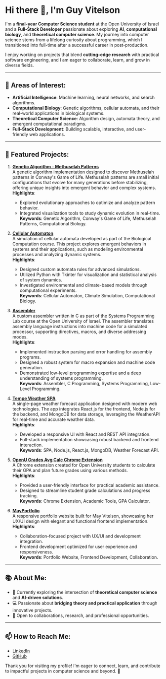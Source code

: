 # Hi there 👋, I'm Guy Vitelson

I'm a **final-year Computer Science student** at the Open University of Israel and a **Full-Stack Developer** passionate about exploring **AI**, **computational biology**, and **theoretical computer science**. My journey into computer science stems from a lifelong curiosity about programming, which I transitioned into full-time after a successful career in post-production.

I enjoy working on projects that blend **cutting-edge research** with practical software engineering, and I am eager to collaborate, learn, and grow in diverse fields.

---

## 🌟 Areas of Interest:
- **Artificial Intelligence**: Machine learning, neural networks, and search algorithms.  
- **Computational Biology**: Genetic algorithms, cellular automata, and their real-world applications in biological systems.  
- **Theoretical Computer Science**: Algorithm design, automata theory, and emergent computational paradigms.  
- **Full-Stack Development**: Building scalable, interactive, and user-friendly web applications.

---

## 📂 Featured Projects:

1. **[Genetic Algorithm - Methuselah Patterns](https://github.com/v1t3ls0n/GeneticAlgorithm-MethuselahPatterns)**  
   A genetic algorithm implementation designed to discover Methuselah patterns in Conway's Game of Life. Methuselah patterns are small initial configurations that evolve for many generations before stabilizing, offering unique insights into emergent behavior and complex systems.  
   **Highlights**:  
   - Explored evolutionary approaches to optimize and analyze pattern behavior.  
   - Integrated visualization tools to study dynamic evolution in real-time.  
   **Keywords**: Genetic Algorithm, Conway's Game of Life, Methuselah Patterns, Computational Biology.

2. **[Cellular Automaton](https://github.com/v1t3ls0n/Cellular-Automaton)**  
   A simulation of cellular automata developed as part of the Biological Computation course. This project explores emergent behaviors in systems and their applications, such as modeling environmental processes and analyzing dynamic systems.  
   **Highlights**:  
   - Designed custom automata rules for advanced simulations.  
   - Utilized Python with Tkinter for visualization and statistical analysis of system dynamics.  
   - Investigated environmental and climate-based models through computational experiments.  
   **Keywords**: Cellular Automaton, Climate Simulation, Computational Biology.

3. **[Assembler](https://github.com/v1t3ls0n/assembler)**  
   A custom assembler written in C as part of the Systems Programming Lab course at the Open University of Israel. The assembler translates assembly language instructions into machine code for a simulated processor, supporting directives, macros, and diverse addressing modes.  
   **Highlights**:  
   - Implemented instruction parsing and error handling for assembly programs.  
   - Designed a robust system for macro expansion and machine code generation.  
   - Demonstrated low-level programming expertise and a deep understanding of systems programming.  
   **Keywords**: Assembler, C Programming, Systems Programming, Low-Level Programming.

4. **[Tempe Weather SPA](https://github.com/v1t3ls0n/tempe-weather-spa)**  
   A single-page weather forecast application designed with modern web technologies. The app integrates React.js for the frontend, Node.js for the backend, and MongoDB for data storage, leveraging the WeatherAPI for real-time and accurate weather data.  
   **Highlights**:  
   - Developed a responsive UI with React and REST API integration.  
   - Full-stack implementation showcasing robust backend and frontend interaction.  
   **Keywords**: SPA, Node.js, React.js, MongoDB, Weather Forecast API.

5. **[OpenU Grades Avg Calc Chrome Extension](https://github.com/v1t3ls0n/Openu_Grades_Avg_Calc_Chrome_Browser_Extension)**  
   A Chrome extension created for Open University students to calculate their GPA and plan future grades using various methods.  
   **Highlights**:  
   - Provided a user-friendly interface for practical academic assistance.  
   - Designed to streamline student grade calculations and progress tracking.  
   **Keywords**: Chrome Extension, Academic Tools, GPA Calculator.

6. **[MayPortfolio](https://github.com/v1t3ls0n/mayportfolio)**  
   A responsive portfolio website built for May Vitelson, showcasing her UX/UI design with elegant and functional frontend implementation.  
   **Highlights**:  
   - Collaboration-focused project with UX/UI and development integration.  
   - Frontend development optimized for user experience and responsiveness.  
   **Keywords**: Portfolio Website, Frontend Development, Collaboration.

---

## 📚 About Me:
- 🌱 Currently exploring the intersection of **theoretical computer science** and **AI-driven solutions**.
- 💻 Passionate about **bridging theory and practical application** through innovative projects.
- 🎯 Open to collaborations, research, and professional opportunities.

---

## 📫 How to Reach Me:
- [LinkedIn](https://www.linkedin.com/in/guyvitelson/)
- [GitHub](https://github.com/v1t3ls0n)

Thank you for visiting my profile! I'm eager to connect, learn, and contribute to impactful projects in computer science and beyond. 🚀
